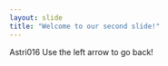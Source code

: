 ```yaml
---
layout: slide
title: "Welcome to our second slide!"
---
```

Astri016
Use the left arrow to go back!
